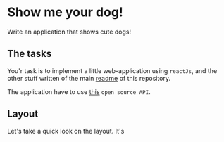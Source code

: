 # Show me your dog!

Write an application that shows cute dogs!

## The tasks

You'r task is to implement a little web-application using `reactJs`, and the other stuff written of the main [readme]() of this repository.

The application have to use [this](https://dog.ceo/dog-api/documentation/) `open source API`.

## Layout

Let's take a quick look on the layout. It's

